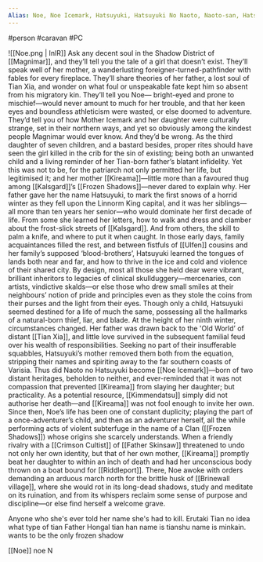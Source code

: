 ```yaml
---
Alias: Noe, Noe Icemark, Hatsuyuki, Hatsuyuki No Naoto, Naoto-san, Hatsu-chan, Hatsu, 
---
```


#person #caravan #PC

![[Noe.png | InlR]]
Ask any decent soul in the Shadow District of [[Magnimar]], and they’ll tell you the tale of a girl that doesn’t exist. They’ll speak well of her mother, a wanderlusting foreigner-turned-pathfinder with fables for every fireplace. They’ll share theories of her father, a lost soul of Tian Xia, and wonder on what foul or unspeakable fate kept him so absent from his migratory kin. They’ll tell you Noe— bright-eyed and prone to mischief—would never amount to much for her trouble, and that her keen eyes and boundless athleticism were wasted, or else doomed to adventure. They’d tell you of how Mother Icemark and her daughter were culturally strange, set in their northern ways, and yet so obviously among the kindest people Magnimar would ever know. And they’d be wrong. As the third daughter of seven children, and a bastard besides, proper rites should have seen the girl killed in the crib for the sin of existing; being both an unwanted child and a living reminder of her Tian-born father’s blatant infidelity. Yet this was not to be, for the patriarch not only permitted her life, but legitimised it; and her mother [[Kireama]]—little more than a favoured thug among [[Kalsgard]]’s [[Frozen Shadows]]—never dared to explain why. Her father gave her the name Hatsuyuki, to mark the first snows of a horrid winter as they fell upon the Linnorm King capital, and it was her siblings— all more than ten years her senior—who would dominate her first decade of life. From some she learned her letters, how to walk and dress and clamber about the frost-slick streets of [[Kalsgard]]. And from others, the skill to palm a knife, and where to put it when caught. In those early days, family acquaintances filled the rest, and between fistfuls of [[Ulfen]] cousins and her family’s supposed ‘blood-brothers’, Hatsuyuki learned the tongues of lands both near and far, and how to thrive in the ice and cold and violence of their shared city.
By design, most all those she held dear were vibrant, brilliant inheritors to legacies of clinical skullduggery—mercenaries, con artists, vindictive skalds—or else those who drew small smiles at their neighbours’ notion of pride and principles even as they stole the coins from their purses and the light from their eyes. Though only a child, Hatsuyuki seemed destined for a life of much the same, possessing all the hallmarks of a natural-born thief, liar, and blade. At the height of her ninth winter, circumstances changed. Her father was drawn back to the 'Old World’ of distant [[Tian Xia]], and little love survived in the subsequent familial feud over his wealth of responsibilities. Seeking no part of their insufferable squabbles, Hatsuyuki’s mother removed them both from the equation, stripping their names and spiriting away to the far southern coasts of Varisia. Thus did Naoto no Hatsuyuki become [[Noe Icemark]]—born of two distant heritages, beholden to neither, and ever-reminded that it was not compassion that prevented [[Kireama]] from slaying her daughter; but practicality. As a potential resource, [[Kimmendatsu]] simply did not authorise her death—and [[Kireama]] was not fool enough to invite her own. Since then, Noe’s life has been one of constant duplicity; playing the part of a once-adventurer’s child, and then as an adventurer herself, all the while performing acts of violent subterfuge in the name of a Clan ([[Frozen Shadows]]) whose origins she scarcely understands. When a friendly rivalry with a [[Crimson Cultist]] of [[Father Skinsaw]] threatened to undo not only her own identity, but that of her own mother, [[Kireama]] promptly beat her daughter to within an inch of death and had her unconscious body thrown on a boat bound for [[Riddleport]]. There, Noe awoke with orders demanding an arduous march north for the brittle husk of [[Brinewall village]], where she would rot in its long-dead shadows, study and meditate on its ruination, and from its whispers reclaim some sense of purpose and discipline—or else find herself a welcome grave.

Anyone who she's ever told her name she's had to kill.
Erutaki Tian no idea what type of tian
Father Hongal tian han
name is tianshu
name is minkain.
wants to be the only frozen shadow

[[Noe]]
noe
N
